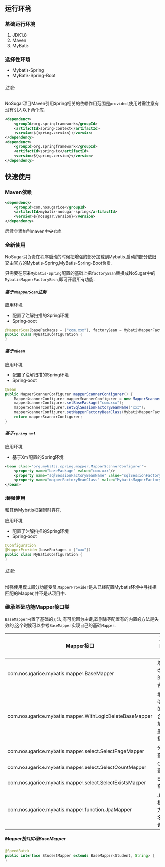 ## 运行环境

### 基础运行环境

1. JDK1.8+
2. Maven
3. MyBatis

### 选择性环境

- Mybatis-Spring
- MyBatis-Spring-Boot

###### 注意:

NoSugar项目Maven引用Spring相关的依赖作用范围是`provided`,使用时需注意有没有引入以下两个库.

```xml
<dependency>
    <groupId>org.springframework</groupId>
    <artifactId>spring-context</artifactId>
    <version>${spring.version}</version>
</dependency>
<dependency>
    <groupId>org.springframework</groupId>
    <artifactId>spring-tx</artifactId>
    <version>${spring.version}</version>
</dependency>
```

## 快速使用

### Maven依赖

```xml
<dependency>
    <groupId>com.nosugarice</groupId>
    <artifactId>mybatis-nosugar-spring</artifactId>
    <version>${nosugar.version}</version>
</dependency>
```

后续会添加到[maven中央仓库](https://mvnrepository.com/)

### 全新使用

NoSugar只负责在程序启动的时候把增强的部分加载到Mybatis.启动的部分依旧交由官方的Mybatis-Spring,MyBatis-Spring-Boot负责.

只需要在原来`Mybatis-Spring`配置的基础上把`factoryBean`替换成NoSugar中的`MybatisMapperFactoryBean`,即可开启所有功能.

##### 基于`@MapperScan`注解

应用环境

- 配置了注解扫描的Spring环境
- Spring-boot

```java
@MapperScan(basePackages = {"com.xxx"}, factoryBean = MybatisMapperFactoryBean.class)
public class MyBatisConfiguration {
}
```

##### 基于`@Bean`

应用环境

- 配置了注解扫描的Spring环境
- Spring-boot

```java
@Bean
public MapperScannerConfigurer mapperScannerConfigurer() {
    MapperScannerConfigurer mapperScannerConfigurer = new MapperScannerConfigurer();
    mapperScannerConfigurer.setBasePackage("com.xxx");
    mapperScannerConfigurer.setSqlSessionFactoryBeanName("xxx");
    mapperScannerConfigurer.setMapperFactoryBeanClass(MybatisMapperFactoryBean.class);
    return mapperScannerConfigurer;
}
```

##### 基于`spring.xml`

应用环境

- 基于Xml配置的Spring环境

```xml
<bean class="org.mybatis.spring.mapper.MapperScannerConfigurer">
    <property name="basePackage" value="com.xxx"/>
    <property name="sqlSessionFactoryBeanName" value="sqlSessionFactory"/>
    <property name="mapperFactoryBeanClass" value="MybatisMapperFactoryBean"/>
</bean>
```

### 增强使用

和其他Mybatis框架同时存在.

应用环境

- 配置了注解扫描的Spring环境
- Spring-boot


```java
@Configuration
@MapperProvider(basePackages = {"xxx"})
public class MyBatisConfiguration {
}    
```

###### 注意:

增强使用模式部分功能受限,`MapperProvider`是从已经配置Mybatis环境中寻找相匹配的Mapper,并不是从项目中.

### 继承基础功能Mapper接口类

`BaseMapper`内置了基础的方法,有可能因为主键,软删除等配置有的内置的方法是失效的,这个时候可以参考`BaseMapper`实现自己的基础`Mapper`.

| Mapper接口                                              | 支持的功能                     |
| ------------------------------------------------------- | ------------------------------ |
| com.nosugarice.mybatis.mapper.BaseMapper                | 增删改查的集合                 |
| com.nosugarice.mybatis.mapper.WithLogicDeleteBaseMapper | 增删改查的集合(附加软删除接口) |
| com.nosugarice.mybatis.mapper.select.SelectPageMapper   | 分页查询                       |
| com.nosugarice.mybatis.mapper.select.SelectCountMapper  | Count查询                      |
| com.nosugarice.mybatis.mapper.select.SelectExistsMapper | Exists查询                     |
| com.nosugarice.mybatis.mapper.function.JpaMapper        | JPA式根据方法名查询            |

##### Mapper接口实现BaseMapper
```java
@SpeedBatch
public interface StudentMapper extends BaseMapper<Student, String> {
}
```
